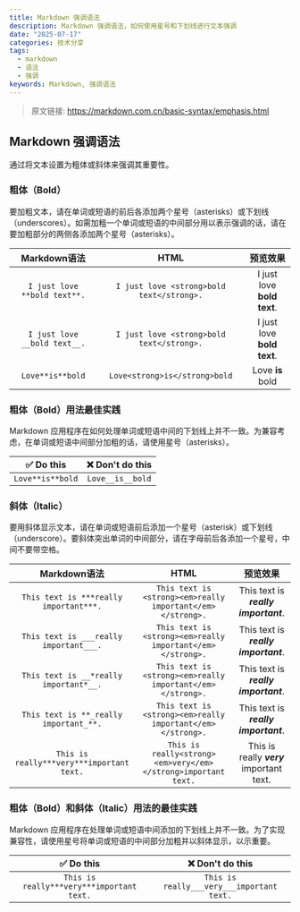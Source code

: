 ```yaml
---
title: Markdown 强调语法
description: Markdown 强调语法，如何使用星号和下划线进行文本强调
date: "2025-07-17"
categories: 技术分享
tags: 
  - markdown
  - 语法
  - 强调
keywords: Markdown, 强调语法
---
```


> 原文链接: https://markdown.com.cn/basic-syntax/emphasis.html

## Markdown 强调语法
通过将文本设置为粗体或斜体来强调其重要性。

### 粗体（Bold）
要加粗文本，请在单词或短语的前后各添加两个星号（asterisks）或下划线（underscores）。如需加粗一个单词或短语的中间部分用以表示强调的话，请在要加粗部分的两侧各添加两个星号（asterisks）。

| Markdown语法 | HTML | 预览效果 |
| :---: | :---: | :---: |
| `I just love **bold text**.` |	`I just love <strong>bold text</strong>.` |	I just love **bold text**. |
| `I just love __bold text__.` |	`I just love <strong>bold text</strong>.` |	I just love **bold text**. |
| `Love**is**bold` |	`Love<strong>is</strong>bold` |	Love **is** bold |

### 粗体（Bold）用法最佳实践
Markdown 应用程序在如何处理单词或短语中间的下划线上并不一致。为兼容考虑，在单词或短语中间部分加粗的话，请使用星号（asterisks）。

| ✅  Do this	 | ❌  Don't do this |
| :---: | :---: |
| `Love**is**bold` |	`Love__is__bold` |

### 斜体（Italic）
要用斜体显示文本，请在单词或短语前后添加一个星号（asterisk）或下划线（underscore）。要斜体突出单词的中间部分，请在字母前后各添加一个星号，中间不要带空格。

|Markdown语法 |	HTML |	预览效果 |
| :---: | :---: | :---: |
|`This text is ***really important***.`|`This text is <strong><em>really important</em></strong>.`|	This text is ***really important***.|
|`This text is ___really important___.`|	`This text is <strong><em>really important</em></strong>.` |	This text is ___really important___.|
|`This text is __*really important*__.` |	`This text is <strong><em>really important</em></strong>.` |	This text is __*really important*__. |
|`This text is **_really important_**.` |	`This text is <strong><em>really important</em></strong>.` |	This text is **_really important_**. |
|`This is really***very***important text.`|	`This is really<strong><em>very</em></strong>important text.`|	This is really ***very*** important text.|

### 粗体（Bold）和斜体（Italic）用法的最佳实践
Markdown 应用程序在处理单词或短语中间添加的下划线上并不一致。为了实现兼容性，请使用星号将单词或短语的中间部分加粗并以斜体显示，以示重要。

|✅  Do this|	❌  Don't do this|
| :---: | :---: |
|`This is really***very***important text.`|	`This is really___very___important text.`|